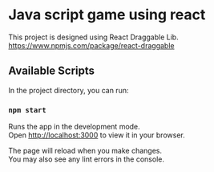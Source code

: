 # Java script game using react

This project is designed using React Draggable Lib.
https://www.npmjs.com/package/react-draggable

## Available Scripts

In the project directory, you can run:

### `npm start`

Runs the app in the development mode.\
Open [http://localhost:3000](http://localhost:3000) to view it in your browser.

The page will reload when you make changes.\
You may also see any lint errors in the console.


